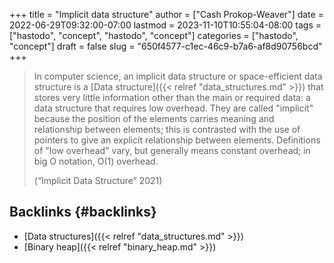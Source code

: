 +++
title = "Implicit data structure"
author = ["Cash Prokop-Weaver"]
date = 2022-06-29T09:32:00-07:00
lastmod = 2023-11-10T10:55:04-08:00
tags = ["hastodo", "concept", "hastodo", "concept"]
categories = ["hastodo", "concept"]
draft = false
slug = "650f4577-c1ec-46c9-b7a6-af8d90756bcd"
+++

> In computer science, an implicit data structure or space-efficient data structure is a [Data structure]({{< relref "data_structures.md" >}}) that stores very little information other than the main or required data: a data structure that requires low overhead. They are called "implicit" because the position of the elements carries meaning and relationship between elements; this is contrasted with the use of pointers to give an explicit relationship between elements. Definitions of "low overhead" vary, but generally means constant overhead; in big O notation, O(1) overhead.
>
> (“Implicit Data Structure” 2021)


## Backlinks {#backlinks}

-   [Data structures]({{< relref "data_structures.md" >}})
-   [Binary heap]({{< relref "binary_heap.md" >}})
